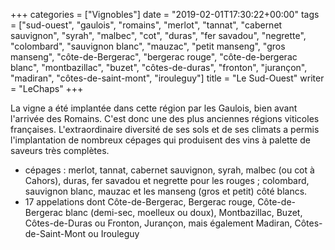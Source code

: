 +++
categories = ["Vignobles"]
date = "2019-02-01T17:30:22+00:00"
tags = ["sud-ouest", "gaulois", "romains", "merlot", "tannat", "cabernet sauvignon", "syrah", "malbec", "cot", "duras", "fer savadou", "negrette", "colombard", "sauvignon blanc", "mauzac", "petit manseng", "gros manseng", "côte-de-Bergerac", "bergerac rouge", "côte-de-bergerac blanc", "montbazillac", "buzet", "côtes-de-duras", "fronton", "jurançon", "madiran", "côtes-de-saint-mont", "irouleguy"]
title = "Le Sud-Ouest"
writer = "LeChaps"
+++

La vigne a été implantée dans cette région par les Gaulois, bien avant l'arrivée des Romains. C'est donc une des plus anciennes régions viticoles françaises. L'extraordinaire diversité de ses sols et de ses climats a permis l'implantation de nombreux cépages qui produisent des vins à palette de saveurs très complètes.

* cépages :  merlot, tannat, cabernet sauvignon, syrah, malbec (ou cot à Cahors), duras, fer savadou et negrette pour les rouges ; colombard, sauvignon blanc, mauzac et les manseng (gros et petit) côté blancs.
* 17 appelations dont Côte-de-Bergerac, Bergerac rouge, Côte-de-Bergerac blanc (demi-sec, moelleux ou doux), Montbazillac, Buzet, Côtes-de-Duras ou Fronton, Jurançon, mais également Madiran, Côtes-de-Saint-Mont ou Irouleguy